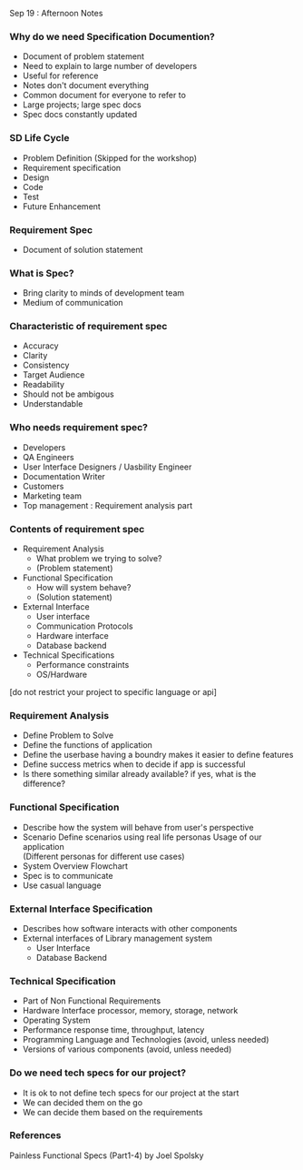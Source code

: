 Sep 19 : Afternoon Notes

### Why do we need Specification Documention?
- Document of problem statement
- Need to explain to large number of developers
- Useful for reference
- Notes don't document everything
- Common document for everyone to refer to
- Large projects; large spec docs
- Spec docs constantly updated

### SD Life Cycle
- Problem Definition (Skipped for the workshop)
- Requirement specification
- Design
- Code
- Test
- Future Enhancement

### Requirement Spec
- Document of solution statement

### What is Spec?
- Bring clarity to minds of development team
- Medium of communication

### Characteristic of requirement spec
- Accuracy
- Clarity
- Consistency
- Target Audience
- Readability
- Should not be ambigous
- Understandable

### Who needs requirement spec?
- Developers
- QA Engineers
- User Interface Designers / Uasbility Engineer
- Documentation Writer
- Customers 
- Marketing team
- Top management : Requirement analysis part 

### Contents of requirement spec
- Requirement Analysis
    - What problem we trying to solve?
    - (Problem statement)
- Functional Specification
    - How will system behave?
    - (Solution statement)
- External Interface
    - User interface
    - Communication Protocols
    - Hardware interface
    - Database backend
- Technical Specifications
    - Performance constraints
    - OS/Hardware 

[do not restrict your project to specific language or api]

### Requirement Analysis
- Define Problem to Solve
- Define the functions of application
- Define the userbase
    having a boundry makes it easier to define features
- Define success metrics
    when to decide if app is successful
- Is there something similar already available?
    if yes, what is the difference?

### Functional Specification
- Describe how the system will behave from user's perspective
- Scenario
    Define scenarios using real life personas
    Usage of our application  
    (Different personas for different use cases)
- System Overview
    Flowchart
- Spec is to communicate
- Use casual language


### External Interface Specification
- Describes how software interacts with other components
- External interfaces of Library management system
    - User Interface
    - Database Backend

### Technical Specification
- Part of Non Functional Requirements
- Hardware Interface
    processor, memory, storage, network
- Operating System
- Performance
    response time, throughput, latency
- Programming Language and Technologies (avoid, unless needed)
- Versions of various components (avoid, unless needed)

### Do we need tech specs for our project?
- It is ok to not define tech specs for our project at the start
- We can decided them on the go
- We can decide them based on the requirements

### References
Painless Functional Specs (Part1-4) by Joel Spolsky